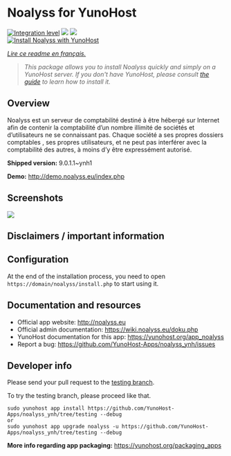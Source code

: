 <!--
N.B.: This README was automatically generated by https://github.com/YunoHost/apps/tree/master/tools/README-generator
It shall NOT be edited by hand.
-->

# Noalyss for YunoHost

[![Integration level](https://dash.yunohost.org/integration/noalyss.svg)](https://dash.yunohost.org/appci/app/noalyss) ![](https://ci-apps.yunohost.org/ci/badges/noalyss.status.svg) ![](https://ci-apps.yunohost.org/ci/badges/noalyss.maintain.svg)  
[![Install Noalyss with YunoHost](https://install-app.yunohost.org/install-with-yunohost.svg)](https://install-app.yunohost.org/?app=noalyss)

*[Lire ce readme en français.](./README_fr.md)*

> *This package allows you to install Noalyss quickly and simply on a YunoHost server.
If you don't have YunoHost, please consult [the guide](https://yunohost.org/#/install) to learn how to install it.*

## Overview

Noalyss est un serveur de comptabilité destiné à être hébergé sur Internet afin de contenir la comptabilité d’un nombre illimité de sociétés et d’utilisateurs ne se connaissant pas. Chaque société a ses propres dossiers comptables , ses propres utilisateurs, et ne peut pas interférer avec la comptabilité des autres, à moins d’y être expressément autorisé.

**Shipped version:** 9.0.1.1~ynh1

**Demo:** http://demo.noalyss.eu/index.php

## Screenshots

![](./doc/screenshots/Sélection_099_0.png)

## Disclaimers / important information

## Configuration

At the end of the installation process, you need to open `https://domain/noalyss/install.php` to start using it.

## Documentation and resources

* Official app website: http://noalyss.eu
* Official admin documentation: https://wiki.noalyss.eu/doku.php
* YunoHost documentation for this app: https://yunohost.org/app_noalyss
* Report a bug: https://github.com/YunoHost-Apps/noalyss_ynh/issues

## Developer info

Please send your pull request to the [testing branch](https://github.com/YunoHost-Apps/noalyss_ynh/tree/testing).

To try the testing branch, please proceed like that.
```
sudo yunohost app install https://github.com/YunoHost-Apps/noalyss_ynh/tree/testing --debug
or
sudo yunohost app upgrade noalyss -u https://github.com/YunoHost-Apps/noalyss_ynh/tree/testing --debug
```

**More info regarding app packaging:** https://yunohost.org/packaging_apps